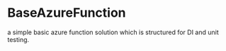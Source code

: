 # BaseAzureFunction
a simple basic azure function solution which is structured for DI and unit testing.
